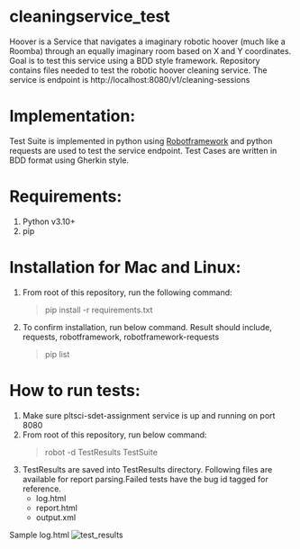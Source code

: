 # cleaningservice_test
Hoover is a Service that navigates a imaginary robotic hoover (much like a Roomba) through an equally imaginary room based on X and Y coordinates. Goal is to test this service using a BDD style framework. Repository contains files needed to test the robotic hoover cleaning service. The service is endpoint is http://localhost:8080/v1/cleaning-sessions

# Implementation:
Test Suite is implemented in python using [Robotframework](https://robotframework.org/) and python requests are used to test the service endpoint. Test Cases are written in BDD format using Gherkin style. 

# Requirements:
1. Python v3.10+
2. pip

# Installation for Mac and Linux:
1. From root of this repository, run the following command:
     > pip install -r requirements.txt
2. To confirm installation, run below command. Result should include, requests, robotframework, robotframework-requests
     > pip list
  
# How to run tests:
1. Make sure pltsci-sdet-assignment service is up and running on port 8080
2. From root of this repository, run below command:
   > robot -d TestResults TestSuite
3. TestResults are saved into TestResults directory. Following files are available for report parsing.Failed tests have the bug id tagged for reference. 
   - log.html
   - report.html
   - output.xml

Sample log.html
![test_results](https://github.com/afreenbanu/cleaningservice_test/assets/8961608/8faad38f-672b-4a3d-af7b-9782c9cd9172)

